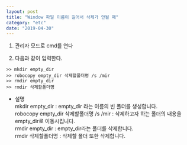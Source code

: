 ```yaml
---
layout: post
title: "Window 파일 이름이 길어서 삭제가 안될 때"
category: "etc"
date: "2019-04-30"
---
```



1. 관리자 모드로 cmd를 연다   

2. 다음과 같이 입력한다.   
```
>> mkdir empty_dir
>> robocopy empty_dir 삭제할폴더명 /s /mir
>> rmdir empty_dir
>> rmdir 삭제할폴더명
```


* 설명  
mkdir empty_dir : empty_dir 라는 이름의 빈 폴더를 생성합니다.  
robocopy empty_dir 삭제할폴더명 /s /mir : 삭제하고자 하는 폴더의 내용을 empty_dir로 이동시킵니다.  
rmdir empty_dir : empty_dir라는 폴더를 삭제합니다.  
rmdir 삭제할폴더명 : 삭제할 폴더 또한 삭제합니다.  